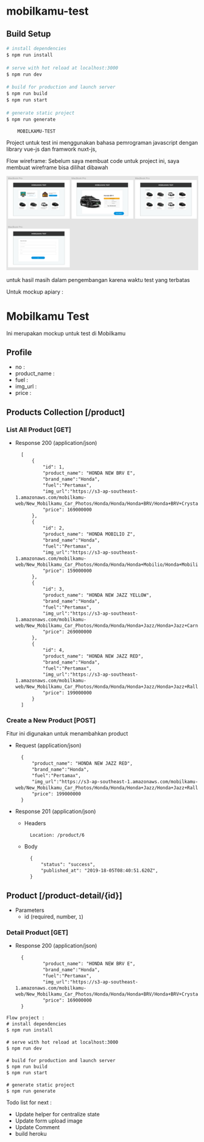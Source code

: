 # mobilkamu-test

## Build Setup

``` bash
# install dependencies
$ npm run install

# serve with hot reload at localhost:3000
$ npm run dev

# build for production and launch server
$ npm run build
$ npm run start

# generate static project
$ npm run generate
```


```
    MOBILKAMU-TEST
```

Project untuk test ini menggunakan bahasa pemrograman javascript dengan library vue-js dan framwork nuxt-js, 

Flow wireframe:
Sebelum saya membuat code untuk project ini, saya membuat wireframe bisa dilihat dibawah

![myimage-alt-tag](./assets/concept.png)

untuk hasil masih dalam pengembangan karena waktu test yang terbatas

Untuk mockup apiary :
# Mobilkamu Test

Ini merupakan mockup untuk test di Mobilkamu

## Profile
- no :
- product_name : 
- fuel :
- img_url :
- price :
## Products Collection [/product]

### List All Product [GET]

+ Response 200 (application/json)

        [
            {
                "id": 1,
                "product_name": "HONDA NEW BRV E",
                "brand_name":"Honda",
                "fuel":"Pertamax",
                "img_url":"https://s3-ap-southeast-1.amazonaws.com/mobilkamu-web/New_Mobilkamu_Car_Photos/Honda/Honda/Honda+BRV/Honda+BRV+Crystal+Black+Pearl.png",
                "price": 169000000
            },
            {
                "id": 2,
                "product_name": "HONDA MOBILIO Z",
                "brand_name":"Honda",
                "fuel":"Pertamax",
                "img_url":"https://s3-ap-southeast-1.amazonaws.com/mobilkamu-web/New_Mobilkamu_Car_Photos/Honda/Honda/Honda+Mobilio/Honda+Mobilio+Taffeta+White.png",
                "price": 159000000
            },
            {
                "id": 3,
                "product_name": "HONDA NEW JAZZ YELLOW",
                "brand_name":"Honda",
                "fuel":"Pertamax",
                "img_url":"https://s3-ap-southeast-1.amazonaws.com/mobilkamu-web/New_Mobilkamu_Car_Photos/Honda/Honda/Honda+Jazz/Honda+Jazz+Carnival+Yellow.png",
                "price": 269000000
            },
            {
                "id": 4,
                "product_name": "HONDA NEW JAZZ RED",
                "brand_name":"Honda",
                "fuel":"Pertamax",
                "img_url":"https://s3-ap-southeast-1.amazonaws.com/mobilkamu-web/New_Mobilkamu_Car_Photos/Honda/Honda/Honda+Jazz/Honda+Jazz+Rallye+Red.png",
                "price": 199000000
            }
        ]

### Create a New Product [POST]

Fitur ini digunakan untuk menambahkan product

+ Request (application/json)

        {
            "product_name": "HONDA NEW JAZZ RED",
            "brand_name":"Honda",
            "fuel":"Pertamax",
            "img_url":"https://s3-ap-southeast-1.amazonaws.com/mobilkamu-web/New_Mobilkamu_Car_Photos/Honda/Honda/Honda+Jazz/Honda+Jazz+Rallye+Red.png",
            "price": 199000000
        }

+ Response 201 (application/json)

    + Headers

            Location: /product/6

    + Body

            {
                "status": "success",
                "published_at": "2019-18-05T08:40:51.620Z",
            }

## Product [/product-detail/{id}]

+ Parameters
    + id (required, number, `1`) 

### Detail Product [GET]
+ Response 200 (application/json)

        {
                "product_name": "HONDA NEW BRV E",
                "brand_name":"Honda",
                "fuel":"Pertamax",
                "img_url":"https://s3-ap-southeast-1.amazonaws.com/mobilkamu-web/New_Mobilkamu_Car_Photos/Honda/Honda/Honda+BRV/Honda+BRV+Crystal+Black+Pearl.png",
                "price": 169000000
        }
    
      


``` 
Flow project : 
# install dependencies
$ npm run install

# serve with hot reload at localhost:3000
$ npm run dev

# build for production and launch server
$ npm run build
$ npm run start

# generate static project
$ npm run generate
```


Todo list for next :
 - Update helper for centralize state
 - Update form upload image
 - Update Comment
 - build heroku